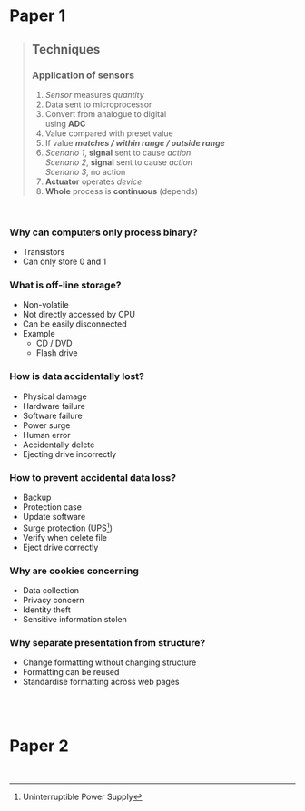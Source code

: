 # Paper 1

> ## Techniques
>
> ### Application of sensors
>
> 1. *Sensor* measures *quantity*
> 2. Data sent to microprocessor
> 3. Convert from analogue to digital \
>    using **ADC**
> 4. Value compared with preset value
> 5. If value ***matches / within range / outside range***
> 6. *Scenario 1*, **signal** sent to cause *action* \
>    *Scenario 2*, **signal** sent to cause *action* \
>    *Scenario 3*, no action
> 7. **Actuator** operates *device*
> 8. **Whole** process is **continuous** (depends)

<br>

### Why can computers only process binary?
- Transistors
- Can only store 0 and 1

### What is off-line storage?
- Non-volatile
- Not directly accessed by CPU
- Can be easily disconnected
- Example
    - CD / DVD
    - Flash drive

### How is data accidentally lost?
- Physical damage
- Hardware failure
- Software failure
- Power surge
- Human error
- Accidentally delete
- Ejecting drive incorrectly

### How to prevent accidental data loss?
- Backup
- Protection case
- Update software
- Surge protection (UPS[^UPS])
- Verify when delete file
- Eject drive correctly

### Why are cookies concerning
- Data collection
- Privacy concern
- Identity theft
- Sensitive information stolen

### Why separate presentation from structure?
- Change formatting without changing structure
- Formatting can be reused
- Standardise formatting across web pages

<br><br>

# Paper 2



<br>

[^UPS]: Uninterruptible Power Supply
